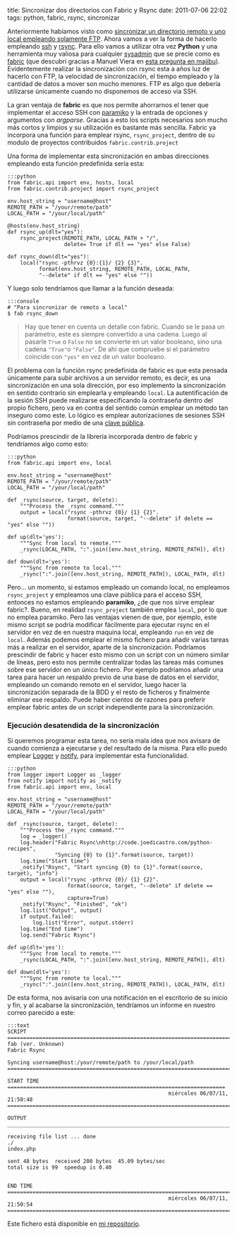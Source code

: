 title: Sincronizar dos directorios con Fabric y Rsync
date: 2011-07-06 22:02
tags: python, fabric, rsync, sincronizar


Anteriormente habíamos visto como [sincronizar un directorio remoto y uno local 
empleando solamente FTP][0]. Ahora vamos a ver la forma de hacerlo empleando 
[ssh][1] y [rsync][2]. Para ello vamos a utilizar otra vez **Python** y una 
herramienta muy valiosa para cualquier [sysadmin][3] que se precie como es 
[fabric][4] (que descubrí gracias a Manuel Viera en [esta pregunta en majibu][5]).
Evidentemente realizar la sincronización con rsync esta a años luz de hacerlo 
con FTP, la velocidad de sincronización, el tiempo empleado y la cantidad de 
datos a mover son mucho menores. FTP es algo que debería utilizarse únicamente 
cuando no disponemos de acceso via SSH.

 [0]: http://joedicastro.com/sincronizar-una-carpeta-local-y-una-remota-a-traves-de-ftp-lftp-mirror.html
 [1]: http://es.wikipedia.org/wiki/Ssh
 [2]: http://es.wikipedia.org/wiki/Rsync
 [3]: http://es.wikipedia.org/wiki/Administrador_de_sistemas
 [4]: http://fabfile.org/
 [5]: http://python.majibu.org/preguntas/11/libreria-para-emplear-con-ssh

La gran ventaja de **fabric** es que nos permite ahorrarnos el tener que 
implementar el acceso SSH con [paramiko][6] y la entrada de opciones y 
argumentos con *argparse*. Gracias a esto los scripts necesarios son mucho más 
cortos y limpios y su utilización es bastante más sencilla. Fabric ya incorpora 
una función para emplear rsync, `rsync_project`, dentro de su modulo de proyectos 
contribuidos `fabric.contrib.project`

 [6]: http://www.lag.net/paramiko/

Una forma de implementar esta sincronización en ambas direcciones empleando esta 
función predefinida sería esta:

    :::python
    from fabric.api import env, hosts, local
    from fabric.contrib.project import rsync_project

    env.host_string = "username@host"
    REMOTE_PATH = "/your/remote/path"
    LOCAL_PATH = "/your/local/path"

    @hosts(env.host_string)
    def rsync_up(dlt="yes"):
        rsync_project(REMOTE_PATH, LOCAL_PATH + "/", 
                      delete= True if dlt == "yes" else False)

    def rsync_down(dlt="yes"):
        local("rsync -pthrvz {0}:{1}/ {2} {3}".
              format(env.host_string, REMOTE_PATH, LOCAL_PATH, 
              "--delete" if dlt == "yes" else ""))

Y luego solo tendríamos que llamar a la función deseada:


    :::console
    # "Para sincronizar de remoto a local"
    $ fab rsync_down


> Hay que tener en cuenta un detalle con fabric. Cuando se le pasa un parámetro, 
> este es siempre convertido a una cadena. Luego al pasarle `True` o `False` no 
> se convierte en un valor booleano, sino una cadena `"True"`o `"False"`. De ahí 
> que compruebe si el parámetro coincide con `"yes"` en vez de un valor booleano.

El problema con la función rsync predefinida de fabric es que esta pensada 
únicamente para subir archivos a un servidor remoto, es decir, es una 
sincronización en una sola dirección, por eso implemento la sincronización en 
sentido contrario sin emplearla y empleando `local`. La autentificación de la 
sesión SSH puede realizarse especificando la contraseña dentro del propio fichero, 
pero va en contra del sentido común emplear un método tan inseguro como este. Lo 
lógico es emplear autorizaciones de sesiones SSH sin contraseña por medio de una 
[clave pública][7].

 [7]: http://es.wikipedia.org/wiki/Criptograf%C3%ADa_asim%C3%A9trica
 
Podríamos prescindir de la librería incorporada dentro de fabric y tendríamos 
algo como esto:

    :::python
    from fabric.api import env, local

    env.host_string = "username@host"
    REMOTE_PATH = "/your/remote/path"
    LOCAL_PATH = "/your/local/path"

    def _rsync(source, target, delete):
        """Process the _rsync command."""
        output = local("rsync -pthrvz {0}/ {1} {2}".
                       format(source, target, "--delete" if delete == "yes" else ""))

    def up(dlt='yes'):
        """Sync from local to remote."""
        _rsync(LOCAL_PATH, ":".join([env.host_string, REMOTE_PATH]), dlt)

    def down(dlt='yes'):
        """Sync from remote to local."""
        _rsync(":".join([env.host_string, REMOTE_PATH]), LOCAL_PATH, dlt)


Pero... un momento, si estamos empleado un comando local, no empleamos 
`rsync_project` y empleamos una clave pública para el acceso SSH, entonces no 
estamos empleando **paramiko**, ¿de que nos sirve emplear fabric?. Bueno, en 
realidad `rsync_project` también emplea `local`, por lo que no emplea paramiko. 
Pero las ventajas vienen de que, por ejemplo, este mismo script se podría modificar 
fácilmente para ejecutar rsync en el servidor en vez de en nuestra maquina local, 
 empleando `run` en vez de `local`. Además podemos emplear el mismo fichero para 
 añadir varias tareas más a realizar en el servidor, aparte de la sincronización. 
Podríamos prescindir de fabric y hacer esto mismo con un script con un número 
similar de líneas, pero esto nos permite centralizar todas las tareas más comunes 
sobre ese servidor en un único fichero. Por ejemplo podríamos añadir una tarea 
para hacer un respaldo previo de una base de datos en el servidor, empleando un 
comando remoto en el servidor, luego hacer la sincronización separada de la BDD 
y el resto de ficheros y finalmente eliminar ese respaldo. Puede haber cientos 
de razones para preferir emplear fabric antes de un script independiente para 
la sincronización.

### Ejecución desatendida de la sincronización

Si queremos programar esta tarea, no sería mala idea que nos avisara de cuando 
comienza a ejecutarse y del resultado de la misma. Para ello puedo emplear 
[Logger][8] y [notify][9], para implementar esta funcionalidad.

 [8]: http://joedicastro.com/logger-informes-legibles-para-tus-scripts-python.html
 [9]: http://joedicastro.com/notificaciones-de-escritorio-en-ubuntu-desde-python.html
 
    :::python
    from logger import Logger as _logger
    from notify import notify as _notify
    from fabric.api import env, local

    env.host_string = "username@host"
    REMOTE_PATH = "/your/remote/path"
    LOCAL_PATH = "/your/local/path"

    def _rsync(source, target, delete):
        """Process the _rsync command."""
        log = _logger()
        log.header("Fabric Rsync\nhttp://code.joedicastro.com/python-recipes",
                   "Syncing {0} to {1}".format(source, target))
        log.time("Start time")
        _notify("Rsync", "Start syncing {0} to {1}".format(source, target), "info")
        output = local("rsync -pthrvz {0}/ {1} {2}".
                       format(source, target, "--delete" if delete == "yes" else ""),
                       capture=True)
        _notify("Rsync", "Finished", "ok")
        log.list("Output", output)
        if output.failed:
            log.list("Error", output.stderr)
        log.time("End time")
        log.send("Fabric Rsync")

    def up(dlt='yes'):
        """Sync from local to remote."""
        _rsync(LOCAL_PATH, ":".join([env.host_string, REMOTE_PATH]), dlt)

    def down(dlt='yes'):
        """Sync from remote to local."""
        _rsync(":".join([env.host_string, REMOTE_PATH]), LOCAL_PATH, dlt)


De esta forma, nos avisaría con una notificación en el escritorio de su inicio y 
fin, y al acabarse la sincronización, tendríamos un informe en nuestro correo 
parecido a este:

    :::text
    SCRIPT =========================================================================
    fab (ver. Unknown)
    Fabric Rsync

    Syncing username@host:/your/remote/path to /your/local/path
    ================================================================================

    START TIME =====================================================================
                                                       miércoles 06/07/11, 21:50:48
    ================================================================================

    OUTPUT _________________________________________________________________________

    receiving file list ... done
    ./
    index.php

    sent 48 bytes  received 200 bytes  45.09 bytes/sec
    total size is 99  speedup is 0.40


    END TIME =======================================================================
                                                       miércoles 06/07/11, 21:50:54
    ================================================================================


Este fichero está disponible en [mi repositorio][repo].
 
  [repo]: https://bitbucket.org/joedicastro/python-recipes/src/tip/src/rsync_fabfile.py
